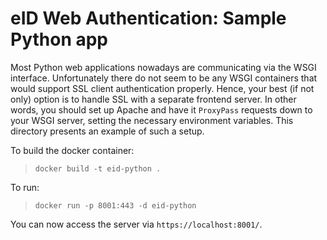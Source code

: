 # eID Web Authentication: Sample Python app

Most Python web applications nowadays are communicating via the WSGI interface. Unfortunately there do not seem to be any WSGI containers that would support SSL client authentication properly. Hence, your best (if not only) option is to handle SSL with a separate frontend server. In other words, you should set up Apache and have it `ProxyPass` requests down to your WSGI server, setting the necessary environment variables. This directory presents an example of such a setup.

To build the docker container:

>     docker build -t eid-python .

To run:

>     docker run -p 8001:443 -d eid-python

You can now access the server via `https://localhost:8001/`.
